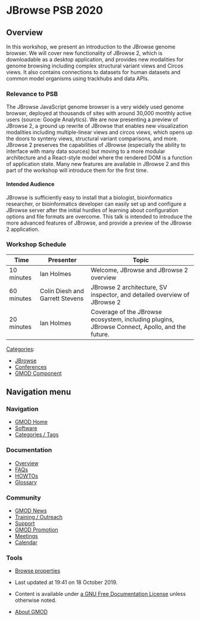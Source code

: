 



<span id="top"></span>




# <span dir="auto">JBrowse PSB 2020</span>









  

## <span id="Overview" class="mw-headline">Overview</span>

In this workshop, we present an introduction to the JBrowse genome
browser. We will cover new functionality of JBrowse 2, which is
downloadable as a desktop application, and provides new modalities for
genome browsing including complex structural variant views and Circos
views. It also contains connections to datasets for human datasets and
common model organisms using trackhubs and data APIs.

### <span id="Relevance_to_PSB" class="mw-headline">Relevance to PSB</span>

The JBrowse JavaScript genome browser is a very widely used genome
browser, deployed at thousands of sites with around 30,000 monthly
active users (source: Google Analytics). We are now presenting a preview
of JBrowse 2, a ground up rewrite of JBrowse that enables new
visualization modalities including multiple-linear views and circos
views, which opens up the doors to synteny views, structural variant
comparisons, and more. JBrowse 2 preserves the capabilities of JBrowse
(especially the ability to interface with many data sources) but moving
to a more modular architecture and a React-style model where the
rendered DOM is a function of application state. Many new features are
available in JBrowse 2 and this part of the workshop will introduce them
for the first time.

  

#### <span id="Intended_Audience" class="mw-headline">Intended Audience</span>

JBrowse is sufficiently easy to install that a biologist, bioinformatics
researcher, or bioinformatics developer can easily set up and configure
a JBrowse server after the initial hurdles of learning about
configuration options and file formats are overcome. This talk is
intended to introduce the more advanced features of JBrowse, and provide
a preview of the JBrowse 2 application.

### <span id="Workshop_Schedule" class="mw-headline">Workshop Schedule</span>

| Time | Presenter | Topic |
|----|----|----|
| 10 minutes | Ian Holmes | Welcome, JBrowse and JBrowse 2 overview |
| 60 minutes | Colin Diesh and Garrett Stevens | JBrowse 2 architecture, SV inspector, and detailed overview of JBrowse 2 |
| 20 minutes | Ian Holmes | Coverage of the JBrowse ecosystem, including plugins, JBrowse Connect, Apollo, and the future. |




[Categories](Special%3ACategories "Special%3ACategories"):

- [JBrowse](Category%3AJBrowse "Category%3AJBrowse")
- [Conferences](Category%3AConferences "Category%3AConferences")
- [GMOD Component](Category%3AGMOD_Component "Category%3AGMOD Component")







## Navigation menu






### 





### Navigation



- <span id="n-GMOD-Home">[GMOD Home](Main_Page)</span>
- <span id="n-Software">[Software](GMOD_Components)</span>
- <span id="n-Categories-.2F-Tags">[Categories /
  Tags](Categories)</span>




### Documentation



- <span id="n-Overview">[Overview](Overview)</span>
- <span id="n-FAQs">[FAQs](Category%3AFAQ)</span>
- <span id="n-HOWTOs">[HOWTOs](Category%3AHOWTO)</span>
- <span id="n-Glossary">[Glossary](Glossary)</span>




### Community



- <span id="n-GMOD-News">[GMOD News](GMOD_News)</span>
- <span id="n-Training-.2F-Outreach">[Training /
  Outreach](Training_and_Outreach)</span>
- <span id="n-Support">[Support](Support)</span>
- <span id="n-GMOD-Promotion">[GMOD Promotion](GMOD_Promotion)</span>
- <span id="n-Meetings">[Meetings](Meetings)</span>
- <span id="n-Calendar">[Calendar](Calendar)</span>




### Tools

- <span id="t-smwbrowselink"><a href="Special%3ABrowse/JBrowse_PSB_2020" rel="smw-browse">Browse
  properties</a></span>



- <span id="footer-info-lastmod">Last updated at 19:41 on 18 October
  2019.</span>
<!-- - <span id="footer-info-viewcount">17,774 page views.</span> -->
- <span id="footer-info-copyright">Content is available under
  <a href="http://www.gnu.org/licenses/fdl-1.3.html" class="external"
  rel="nofollow">a GNU Free Documentation License</a> unless otherwise
  noted.</span>

<!-- -->

- <span id="footer-places-about">[About
  GMOD](GMOD%3AAbout "GMOD%3AAbout")</span>

<!-- -->




